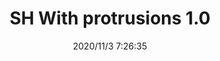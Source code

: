 ﻿---
layout: post 
title: SH With protrusions 1.0
tags: SH
categories: housing-terminal
overview: 
series: SH
part_number: 2-100-03
thumb_img: static/202011/483-thumb-20201103152751.jpg
small_img: static/202011/483-20201103152751.jpg
date: 2020/11/3 7:26:35
---



